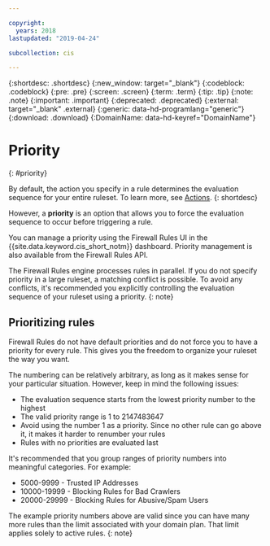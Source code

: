 ```yaml
---

copyright:
  years: 2018
lastupdated: "2019-04-24"

subcollection: cis

---
```


{:shortdesc: .shortdesc}
{:new_window: target="_blank"}
{:codeblock: .codeblock}
{:pre: .pre}
{:screen: .screen}
{:term: .term}
{:tip: .tip}
{:note: .note}
{:important: .important}
{:deprecated: .deprecated}
{:external: target="_blank" .external}
{:generic: data-hd-programlang="generic"}
{:download: .download}
{:DomainName: data-hd-keyref="DomainName"}

# Priority
{: #priority}

By default, the action you specify in a rule determines the evaluation sequence for your entire ruleset. To learn more, see [Actions](/docs/cis?topic=cis-actions).
{: shortdesc}

However, a **priority** is an option that allows you to force the evaluation sequence to occur before triggering a rule.

You can manage a priority using the Firewall Rules UI in the {{site.data.keyword.cis_short_notm}} dashboard. Priority management is also available from the Firewall Rules API.

The Firewall Rules engine processes rules in parallel. If you do not specify priority in a large ruleset, a matching conflict is possible. To avoid any conflicts, it's recommended you explicitly controlling the evaluation sequence of your ruleset using a priority.
{: note}

## Prioritizing rules

Firewall Rules do not have default priorities and do not force you to have a priority for every rule. This gives you the freedom to organize your ruleset the way you want.

The numbering can be relatively arbitrary, as long as it makes sense for your particular situation. However, keep in mind the following issues:

* The evaluation sequence starts from the lowest priority number to the highest
* The valid priority range is 1 to 2147483647
* Avoid using the number 1 as a priority. Since no other rule can go above it, it makes it harder to renumber your rules
* Rules with no priorities are evaluated last

It's recommended that you group ranges of priority numbers into meaningful categories. For example:

* 5000-9999 - Trusted IP Addresses
* 10000-19999 - Blocking Rules for Bad Crawlers
* 20000-29999 - Blocking Rules for Abusive/Spam Users

The example priority numbers above are valid since you can have many more rules than the limit associated with your domain plan. That limit applies solely to active rules.
{: note}
